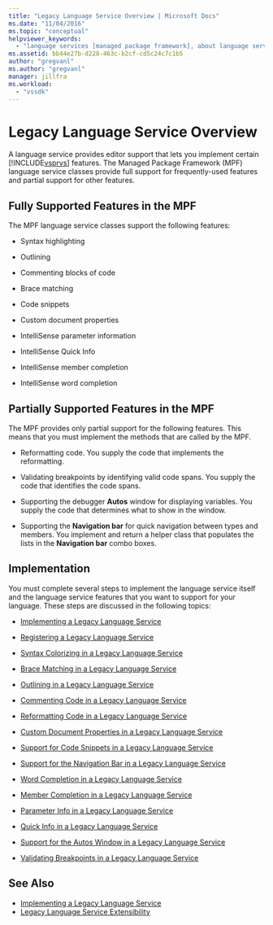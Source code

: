 ```yaml
---
title: "Legacy Language Service Overview | Microsoft Docs"
ms.date: "11/04/2016"
ms.topic: "conceptual"
helpviewer_keywords:
  - "language services [managed package framework], about language services"
ms.assetid: bb44e27b-d228-463c-b2cf-cd5c24c7c1b5
author: "gregvanl"
ms.author: "gregvanl"
manager: jillfra
ms.workload:
  - "vssdk"
---
```

# Legacy Language Service Overview
A language service provides editor support that lets you implement certain [!INCLUDE[vsprvs](../../code-quality/includes/vsprvs_md.md)] features. The Managed Package Framework (MPF) language service classes provide full support for frequently-used features and partial support for other features.

## Fully Supported Features in the MPF
 The MPF language service classes support the following features:

-   Syntax highlighting

-   Outlining

-   Commenting blocks of code

-   Brace matching

-   Code snippets

-   Custom document properties

-   IntelliSense parameter information

-   IntelliSense Quick Info

-   IntelliSense member completion

-   IntelliSense word completion

## Partially Supported Features in the MPF
 The MPF provides only partial support for the following features. This means that you must implement the methods that are called by the MPF.

-   Reformatting code. You supply the code that implements the reformatting.

-   Validating breakpoints by identifying valid code spans. You supply the code that identifies the code spans.

-   Supporting the debugger **Autos** window for displaying variables. You supply the code that determines what to show in the window.

-   Supporting the **Navigation bar** for quick navigation between types and members. You implement and return a helper class that populates the lists in the **Navigation bar** combo boxes.

## Implementation
 You must complete several steps to implement the language service itself and the language service features that you want to support for your language. These steps are discussed in the following topics:

-   [Implementing a Legacy Language Service](../../extensibility/internals/implementing-a-legacy-language-service2.md)

-   [Registering a Legacy Language Service](../../extensibility/internals/registering-a-legacy-language-service1.md)

-   [Syntax Colorizing in a Legacy Language Service](../../extensibility/internals/syntax-colorizing-in-a-legacy-language-service.md)

-   [Brace Matching in a Legacy Language Service](../../extensibility/internals/brace-matching-in-a-legacy-language-service.md)

-   [Outlining in a Legacy Language Service](../../extensibility/internals/outlining-in-a-legacy-language-service.md)

-   [Commenting Code in a Legacy Language Service](../../extensibility/internals/commenting-code-in-a-legacy-language-service.md)

-   [Reformatting Code in a Legacy Language Service](../../extensibility/internals/reformatting-code-in-a-legacy-language-service.md)

-   [Custom Document Properties in a Legacy Language Service](../../extensibility/internals/custom-document-properties-in-a-legacy-language-service.md)

-   [Support for Code Snippets in a Legacy Language Service](../../extensibility/internals/support-for-code-snippets-in-a-legacy-language-service.md)

-   [Support for the Navigation Bar in a Legacy Language Service](../../extensibility/internals/support-for-the-navigation-bar-in-a-legacy-language-service.md)

-   [Word Completion in a Legacy Language Service](../../extensibility/internals/word-completion-in-a-legacy-language-service.md)

-   [Member Completion in a Legacy Language Service](../../extensibility/internals/member-completion-in-a-legacy-language-service.md)

-   [Parameter Info in a Legacy Language Service](../../extensibility/internals/parameter-info-in-a-legacy-language-service2.md)

-   [Quick Info in a Legacy Language Service](../../extensibility/internals/quick-info-in-a-legacy-language-service.md)

-   [Support for the Autos Window in a Legacy Language Service](../../extensibility/internals/support-for-the-autos-window-in-a-legacy-language-service.md)

-   [Validating Breakpoints in a Legacy Language Service](../../extensibility/internals/validating-breakpoints-in-a-legacy-language-service.md)

## See Also
- [Implementing a Legacy Language Service](../../extensibility/internals/implementing-a-legacy-language-service1.md)
- [Legacy Language Service Extensibility](../../extensibility/internals/legacy-language-service-extensibility.md)